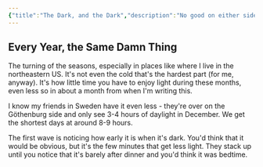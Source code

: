```yaml
---
{"title":"The Dark, and the Dark","description":"No good on either side of the day","date":"2021-11-23","tags":["outdoors","seasons"],"dg-publish":true,"created":"2021-11-23T11:38:42","updated":"2025-08-09T22:43:55-04:00","permalink":"/notes/2021/the-dark-and-the-dark/","dgPassFrontmatter":true,"noteIcon":"3"}
---
```



## Every Year, the Same Damn Thing

The turning of the seasons, especially in places like where I live in the northeastern US. It's not even the cold that's the hardest part (for me, anyway). It's how little time you have to enjoy light during these months, even less so in about a month from when I'm writing this.

I know my friends in Sweden have it even less - they're over on the Göthenburg side and only see 3-4 hours of daylight in December. We get the shortest days at around 8-9 hours.

The first wave is noticing how early it is when it's dark. You'd think that it would be obvious, but it's the few minutes that get less light. They stack up until you notice that it's barely after dinner and you'd think it was bedtime.
